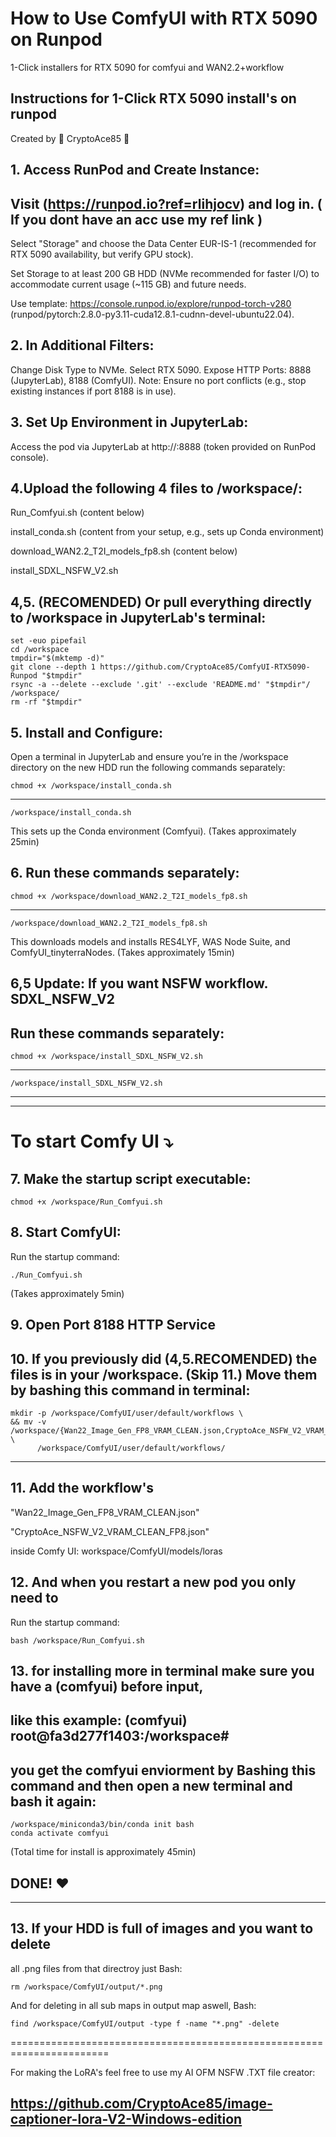 # How to Use ComfyUI with RTX 5090 on Runpod
1-Click installers for RTX 5090 for comfyui and WAN2.2+workflow

## Instructions for 1-Click RTX 5090 install's on runpod
  Created by 🐺 CryptoAce85 🐺
                      
## 1. Access RunPod and Create Instance:

## Visit (https://runpod.io?ref=rlihjocv) and log in.  ( If you dont have an acc use my ref link )
Select "Storage" and choose the Data Center EUR-IS-1 (recommended for RTX 5090 availability, but verify GPU stock).

Set Storage to at least 200 GB HDD (NVMe recommended for faster I/O) to accommodate current usage (~115 GB) and future needs.

Use template: https://console.runpod.io/explore/runpod-torch-v280 (runpod/pytorch:2.8.0-py3.11-cuda12.8.1-cudnn-devel-ubuntu22.04).

## 2. In Additional Filters:
Change Disk Type to NVMe.
Select RTX 5090.
Expose HTTP Ports: 8888 (JupyterLab), 8188 (ComfyUI). Note: Ensure no port conflicts (e.g., stop existing instances if port 8188 is in use).

## 3. Set Up Environment in JupyterLab:
Access the pod via JupyterLab at http://<your-pod-ip>:8888 (token provided on RunPod console).

## 4.Upload the following 4 files to /workspace/:

Run_Comfyui.sh   (content below)

install_conda.sh   (content from your setup, e.g., sets up Conda environment)

download_WAN2.2_T2I_models_fp8.sh   (content below)

install_SDXL_NSFW_V2.sh

## 4,5. (RECOMENDED) Or pull everything directly to /workspace in JupyterLab's terminal:

    set -euo pipefail
    cd /workspace
    tmpdir="$(mktemp -d)"
    git clone --depth 1 https://github.com/CryptoAce85/ComfyUI-RTX5090-Runpod "$tmpdir"
    rsync -a --delete --exclude '.git' --exclude 'README.md' "$tmpdir"/ /workspace/
    rm -rf "$tmpdir"


## 5. Install and Configure:
Open a terminal in JupyterLab and ensure you’re 
in the /workspace directory on the new HDD 
run the following commands separately:

    chmod +x /workspace/install_conda.sh

-----                      
                      
    /workspace/install_conda.sh
   
This sets up the Conda environment (Comfyui). (Takes approximately 25min)

## 6. Run these commands separately:

    chmod +x /workspace/download_WAN2.2_T2I_models_fp8.sh

 -----                     

    /workspace/download_WAN2.2_T2I_models_fp8.sh

This downloads models and installs 
RES4LYF, WAS Node Suite, and ComfyUI_tinyterraNodes. (Takes approximately 15min)

## 6,5 Update: If you want NSFW workflow.   SDXL_NSFW_V2
##  Run these commands separately:

    chmod +x /workspace/install_SDXL_NSFW_V2.sh

 -----                     

    /workspace/install_SDXL_NSFW_V2.sh

-------------------------------------------
------------------------------------
# To start Comfy UI ⤵

## 7. Make the startup script executable:
    chmod +x /workspace/Run_Comfyui.sh
                      

## 8. Start ComfyUI:
Run the startup command:

    ./Run_Comfyui.sh
                                                                                     
 (Takes approximately 5min)
                                                                                       



## 9. Open Port 8188 HTTP Service


## 10. If you previously did (4,5.RECOMENDED) the files is in your /workspace. (Skip 11.) Move them by bashing this command in terminal:

    mkdir -p /workspace/ComfyUI/user/default/workflows \
    && mv -v /workspace/{Wan22_Image_Gen_FP8_VRAM_CLEAN.json,CryptoAce_NSFW_V2_VRAM_CLEAN_FP8.json} \
          /workspace/ComfyUI/user/default/workflows/

 -----                     

## 11. Add the workflow's
"Wan22_Image_Gen_FP8_VRAM_CLEAN.json" 

"CryptoAce_NSFW_V2_VRAM_CLEAN_FP8.json"

inside Comfy UI:
workspace/ComfyUI/models/loras



## 12. And when you restart a new pod you only need to
Run the startup command:

    bash /workspace/Run_Comfyui.sh
    
## 13. for installing more in terminal make sure you have a (comfyui) before input, 
## like this example:  (comfyui) root@fa3d277f1403:/workspace#

 ## you get the comfyui enviorment by Bashing this command and then open a new terminal and bash it again:
    
    /workspace/miniconda3/bin/conda init bash
    conda activate comfyui



(Total time for install is approximately 45min)

DONE! ❤
--------------------------------------------------------------------------------------
---------------------------------------------------------------------------------------

## 13. If your HDD is full of images and you want to delete 
all .png files from that directroy just Bash:

    rm /workspace/ComfyUI/output/*.png

And for deleting in all sub maps in output map aswell, Bash:

    find /workspace/ComfyUI/output -type f -name "*.png" -delete

=======================================================================


For making the LoRA's feel free to use
 my AI OFM NSFW .TXT file creator:

## https://github.com/CryptoAce85/image-captioner-lora-V2-Windows-edition



